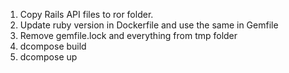 1. Copy Rails API files to ror folder.
2. Update ruby version in Dockerfile and use the same in Gemfile
3. Remove gemfile.lock and everything from tmp folder
4. dcompose build
5. dcompose up
